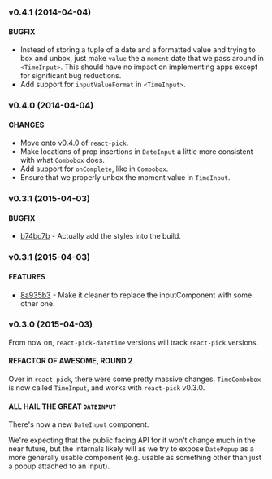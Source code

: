 ### v0.4.1 (2014-04-04)

#### BUGFIX

- Instead of storing a tuple of a date and a formatted value and trying to box and unbox, just make `value` the a `moment` date that we pass around in `<TimeInput>`. This should have no impact on implementing apps except for significant bug reductions.
- Add support for `inputValueFormat` in `<TimeInput>`.

### v0.4.0 (2014-04-04)

#### CHANGES

- Move onto v0.4.0 of `react-pick`. 
- Make locations of prop insertions in `DateInput` a little more consistent with what `Combobox` does. 
- Add support for `onComplete`, like in `Combobox`. 
- Ensure that we properly unbox the moment value in `TimeInput`.

### v0.3.1 (2015-04-03)

#### BUGFIX

- [b74bc7b](https://github.com/hellojwilde/react-pick-datetime/commit/8a935b3) - Actually add the styles into the build.

### v0.3.1 (2015-04-03)

#### FEATURES

- [8a935b3](https://github.com/hellojwilde/react-pick-datetime/commit/8a935b3) - Make it cleaner to replace the inputComponent with some other one.

### v0.3.0 (2015-04-03)

From now on, `react-pick-datetime` versions will track `react-pick` versions.

#### REFACTOR OF AWESOME, ROUND 2

Over in `react-pick`, there were some pretty massive changes. `TimeCombobox` is now called `TimeInput`, and works with `react-pick` v0.3.0.
 
#### ALL HAIL THE GREAT `DATEINPUT`

There's now a new `DateInput` component. 

We're expecting that the public facing API for it won't change much in the near future, but the internals likely will as we try to expose `DatePopup` as a more generally usable component (e.g. usable as something other than just a popup attached to an input).